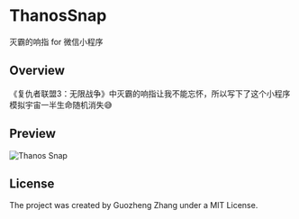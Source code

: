 # ThanosSnap
灭霸的响指 for 微信小程序

## Overview

《复仇者联盟3：无限战争》中灭霸的响指让我不能忘怀，所以写下了这个小程序模拟宇宙一半生命随机消失😅

## Preview

![Thanos Snap](https://github.com/Daniel612/ThanosSnap/raw/master/screenshots/snap.GIF)

## License

The project was created by Guozheng Zhang under a MIT License.





